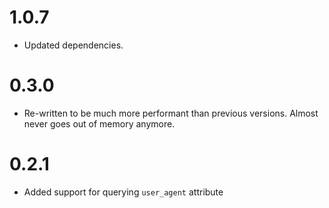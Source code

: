 # 1.0.7
- Updated dependencies.

# 0.3.0
- Re-written to be much more performant than previous versions. Almost never goes out of memory anymore.

# 0.2.1

- Added support for querying ```user_agent``` attribute
